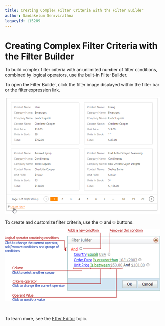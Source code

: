```yaml
---
title: Creating Complex Filter Criteria with the Filter Builder
author: Sandakelum Senevirathna
legacyId: 115289
---
```

# Creating Complex Filter Criteria with the Filter Builder
To build complex filter criteria with an unlimited number of filter conditions, combined by logical operators, use the built-in Filter Builder.

To open the Filter Builder, click the filter image displayed within the filter bar or the filter expression link.

![EUD_CardView_FilterBuilder](../../../images/img121532.png)

To create and customize filter criteria, use the ![FilterEditor_EU_AddButton](../../../images/img7350.png) and ![FilterEditor_EU_DeleteButton](../../../images/img7351.png) buttons.

![FilterControlInfo](../../../images/img8602.png)

&nbsp;

To learn more, see the [Filter Editor](../../filter-editor.md) topic.